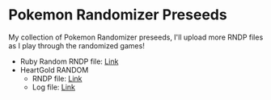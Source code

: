 Pokemon Randomizer Preseeds
===========================

My collection of Pokemon Randomizer preseeds, I'll upload more RNDP files as I play through the randomized games!

- Ruby Random RNDP file: [Link](https://github.com/bsinky/Pokemon-Random-Preseeds/raw/master/Ruby%20Random.rndp)
- HeartGold RANDOM
  - RNDP file: [Link](https://github.com/bsinky/Pokemon-Random-Preseeds/raw/master/HeartGold1/HeartGold-Random-1.rndp)
  - Log file: [Link](https://github.com/bsinky/Pokemon-Random-Preseeds/raw/master/HeartGold1/Pokemon%20-%20Heart%20Gold%20RANDOM.nds.log)
